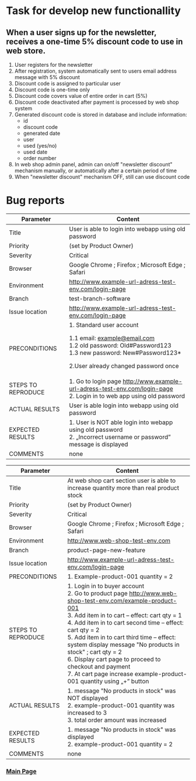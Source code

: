 # Task for develop new functionallity

## When a user signs up for the newsletter, receives a one-time 5% discount code to use in web store.

1. User registers for the newsletter
2. After registration, system automatically sent to users email address message with 5% discount
3. Discount code is assigned to particular user
4. Discount code is one-time only
5. Discount code covers value of entire order in cart (5%)
6. Discount code deactivated after payment is processed by web shop system
7. Generated discount code is stored in database and include information:
    * id
    * discount code
    * generated date
    * user
    * used (yes/no)
    * used date
    * order number
8. In web shop admin panel, admin can on/off "newsletter discount" mechanism manually, or automatically after a certain
   period of time
9. When "newsletter discount" mechanism OFF, still can use discount code

# Bug reports

| Parameter          | Content                                                                                                                                                                               |
|--------------------|---------------------------------------------------------------------------------------------------------------------------------------------------------------------------------------|	
| Title              | User is able to login into webapp using old password                                                                                                                                  |
| Priority           | 	(set by Product Owner)                                                                                                                                                               |
| Severity	          | Critical                                                                                                                                                                              |
| Browser	           | Google Chrome ; Firefox ; Microsoft Edge ; Safari                                                                                                                                     |
| Environment        | 	http://www.example-url-adress-test-env.com/login-page                                                                                                                                |
| Branch	            | test-branch-software                                                                                                                                                                  |
| Issue location     | 	http://www.example-url-adress-test-env.com/login-page                                                                                                                                |
| PRECONDITIONS	     | 1.	Standard user account<br/><p>1.1 email: example@email.com<br/>1.2 old password: Old#Password123<br/>1.3 new password: New#Password123*<br/><p>2.User already changed password once |
| STEPS TO REPRODUCE | 1.	Go to login page http://www.example-url-adress-test-env.com/login-page <br/>2. Login in to web app using old password                                                              |
| ACTUAL RESULTS     | User is able login into webapp using old password                                                                                                                                     |
| EXPECTED RESULTS   | 1. User is  NOT able login into webapp using old password<br/>2. „Incorrect username or password” message is displayed                                                                |
| COMMENTS           | none                                                                                                                                                                                  |

| Parameter          | Content                                                                                                                                                                                                                                                                                                                                                                                                                                                                         |
|--------------------|---------------------------------------------------------------------------------------------------------------------------------------------------------------------------------------------------------------------------------------------------------------------------------------------------------------------------------------------------------------------------------------------------------------------------------------------------------------------------------|	
| Title              | At web shop cart section user is able to increase quantity more than real product stock                                                                                                                                                                                                                                                                                                                                                                                         |
| Priority           | 	(set by Product Owner)                                                                                                                                                                                                                                                                                                                                                                                                                                                         |
| Severity	          | Critical                                                                                                                                                                                                                                                                                                                                                                                                                                                                        |
| Browser	           | Google Chrome ; Firefox ; Microsoft Edge ; Safari                                                                                                                                                                                                                                                                                                                                                                                                                               |
| Environment        | 	http://www.web-shop-test-env.com                                                                                                                                                                                                                                                                                                                                                                                                                                               |
| Branch	            | product-page-new-feature                                                                                                                                                                                                                                                                                                                                                                                                                                                        |
| Issue location     | 	http://www.example-url-adress-test-env.com/login-page                                                                                                                                                                                                                                                                                                                                                                                                                          |
| PRECONDITIONS	     | 1.	Example-product-001 quantity = 2                                                                                                                                                                                                                                                                                                                                                                                                                                             |
| STEPS TO REPRODUCE | 1. Login in to buyer account<br/>2. Go to product page http://www.web-shop-test-env.com/example-product-001<br/>3. Add item in to cart – effect: cart qty = 1<br/>4. Add item in to cart second time – effect: cart qty = 2<br/>5. Add item in to cart third time – effect: system display message "No products in stock" ; cart qty = 2<br/>6. Display cart page to proceed to checkout and payment<br/>7. At cart page increase example-product-001 quantity using „+” button | 
| ACTUAL RESULTS     | 1. message  "No products in stock" was NOT displayed<br/>2. example-product-001 quantity was increased to 3<br/> 3. total order amount was increased                                                                                                                                                                                                                                                                                                                            |
| EXPECTED RESULTS   | 1. message  "No products in stock"  was displayed<br/>2. example-product-001 quantity = 2                                                                                                                                                                                                                                                                                                                                                                                       |
| COMMENTS           | none                                                                                                                                                                                                                                                                                                                                                                                                                                                                            |

### [Main Page](../README.md)